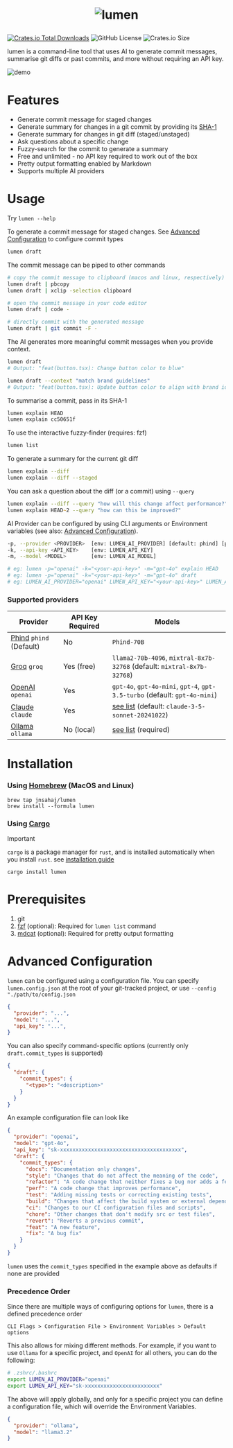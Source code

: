 
# <p align="center"><img src="https://github.com/user-attachments/assets/896f9239-134a-4428-9bb5-50ea59cdb5c3" alt="lumen" /></p>
[![Crates.io Total Downloads](https://img.shields.io/crates/d/lumen?label=downloads%20%40crates.io)](https://crates.io/crates/lumen)
![GitHub License](https://img.shields.io/github/license/jnsahaj/lumen)
![Crates.io Size](https://img.shields.io/crates/size/lumen)




lumen is a command-line tool that uses AI to generate commit messages, summarise git diffs or past commits, and more without requiring an API key.

![demo](https://github.com/user-attachments/assets/0d029bdb-3b11-4b5c-bed6-f5a91d8529f2)

# Features
- Generate commit message for staged changes
- Generate summary for changes in a git commit by providing its [SHA-1](https://graphite.dev/guides/git-hash)
- Generate summary for changes in git diff (staged/unstaged)
- Ask questions about a specific change
- Fuzzy-search for the commit to generate a summary
- Free and unlimited - no API key required to work out of the box
- Pretty output formatting enabled by Markdown
- Supports multiple AI providers

# Usage
Try `lumen --help`

To generate a commit message for staged changes.
See [Advanced Configuration](#advanced-configuration) to configure commit types
```zsh
lumen draft
```
The commit message can be piped to other commands
```zsh
# copy the commit message to clipboard (macos and linux, respectively)
lumen draft | pbcopy
lumen draft | xclip -selection clipboard

# open the commit message in your code editor
lumen draft | code -

# directly commit with the generated message
lumen draft | git commit -F -
```
The AI generates more meaningful commit messages when you provide context.

```zsh
lumen draft
# Output: "feat(button.tsx): Change button color to blue"

lumen draft --context "match brand guidelines"
# Output: "feat(button.tsx): Update button color to align with brand identity"
```
To summarise a commit, pass in its SHA-1 
```zsh
lumen explain HEAD
lumen explain cc50651f
```
To use the interactive fuzzy-finder (requires: fzf)
```zsh
lumen list
```
To generate a summary for the current git diff
```zsh
lumen explain --diff
lumen explain --diff --staged
```
You can ask a question about the diff (or a commit) using `--query`
```zsh
lumen explain --diff --query "how will this change affect performance?"
lumen explain HEAD~2 --query "how can this be improved?"
```

AI Provider can be configured by using CLI arguments or Environment variables (see also: [Advanced Configuration](#advanced-configuration)).
```sh
-p, --provider <PROVIDER>  [env: LUMEN_AI_PROVIDER] [default: phind] [possible values: openai, phind, groq, claude, ollama]
-k, --api-key <API_KEY>    [env: LUMEN_API_KEY]
-m, --model <MODEL>        [env: LUMEN_AI_MODEL]

# eg: lumen -p="openai" -k="<your-api-key>" -m="gpt-4o" explain HEAD
# eg: lumen -p="openai" -k="<your-api-key>" -m="gpt-4o" draft
# eg: LUMEN_AI_PROVIDER="openai" LUMEN_API_KEY="<your-api-key>" LUMEN_AI_MODEL="gpt-4o" lumen list
```

### Supported providers

| Provider                                                                                                             | API Key Required | Models                                                                                      |
|----------------------------------------------------------------------------------------------------------------------|------------------|---------------------------------------------------------------------------------------------|
| [Phind](https://www.phind.com/agent) `phind` (Default)                                                             | No              | `Phind-70B`                                                                                |
| [Groq](https://groq.com/) `groq`                                                                                   | Yes (free)      | `llama2-70b-4096`, `mixtral-8x7b-32768` (default: `mixtral-8x7b-32768`)                     |
| [OpenAI](https://platform.openai.com/docs/guides/text-generation/chat-completions-api) `openai`                    | Yes             | `gpt-4o`, `gpt-4o-mini`, `gpt-4`, `gpt-3.5-turbo` (default: `gpt-4o-mini`)                  |
| [Claude](https://claude.ai/new) `claude`                                                                     | Yes             | [see list](https://docs.anthropic.com/en/docs/about-claude/models#model-names) (default: `claude-3-5-sonnet-20241022`) |                                                                                |
| [Ollama](https://github.com/ollama/ollama) `ollama`                                                                     | No (local)             | [see list](https://github.com/ollama/ollama/blob/main/docs/api.md#model-names) (required) |                                                                                |


# Installation
### Using [Homebrew](https://brew.sh/) (MacOS and Linux)
```
brew tap jnsahaj/lumen
brew install --formula lumen
```
### Using [Cargo](https://github.com/rust-lang/cargo)

> [!IMPORTANT]
> `cargo` is a package manager for `rust`,
> and is installed automatically when you install `rust`.
> see [installation guide](https://doc.rust-lang.org/cargo/getting-started/installation.html)
```
cargo install lumen
```

# Prerequisites
1. git
2. [fzf](https://github.com/junegunn/fzf) (optional): Required for `lumen list` command
3. [mdcat](https://github.com/swsnr/mdcat) (optional): Required for pretty output formatting


# Advanced Configuration
`lumen` can be configured using a configuration file. You can specify `lumen.config.json` at the root of your git-tracked project, or use `--config "./path/to/config.json`

```json
{
  "provider": "...",
  "model": "...",
  "api_key": "...",
}
```
You can also specify command-specific options (currently only `draft.commit_types` is supported)
```json
{
  "draft": {
    "commit_types": {
      "<type>": "<description>"
    }
  }
}
```

An example configuration file can look like
```json
{
  "provider": "openai",
  "model": "gpt-4o",
  "api_key": "sk-xxxxxxxxxxxxxxxxxxxxxxxxxxxxxxxxxxxxxxx",
  "draft": {
    "commit_types": {
      "docs": "Documentation only changes",
      "style": "Changes that do not affect the meaning of the code",
      "refactor": "A code change that neither fixes a bug nor adds a feature",
      "perf": "A code change that improves performance",
      "test": "Adding missing tests or correcting existing tests",
      "build": "Changes that affect the build system or external dependencies",
      "ci": "Changes to our CI configuration files and scripts",
      "chore": "Other changes that don't modify src or test files",
      "revert": "Reverts a previous commit",
      "feat": "A new feature",
      "fix": "A bug fix"
    }
  }
}
```
`lumen` uses the `commit_types` specified in the example above as defaults if none are provided

### Precedence Order
Since there are multiple ways of configuring options for `lumen`, there is a defined precedence order
```
CLI Flags > Configuration File > Environment Variables > Default options
```
This also allows for mixing different methods.
For example, if you want to use `Ollama` for a specific project, and `OpenAI` for all others, you can do the following:
```sh
# .zshrc/.bashrc
export LUMEN_AI_PROVIDER="openai"
export LUMEN_API_KEY="sk-xxxxxxxxxxxxxxxxxxxxxxxx"
```
The above will apply globally, and only for a specific project you can define a configuration file, which will override the Environment Variables.
```json
{
  "provider": "ollama",
  "model": "llama3.2"
}
```
